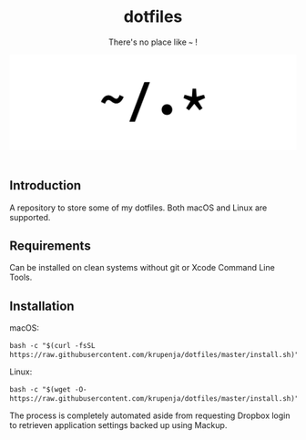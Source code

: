 <div align="center">
    <h1>dotfiles</h1>
    <p>There's no place like <b><code>~</code></b> !</p>
    <img src="./home.svg">
    <br><br>
    </p>
</div>

## Introduction

A repository to store some of my dotfiles. Both macOS and Linux are supported.

## Requirements

Can be installed on clean systems without git or Xcode Command Line Tools.

## Installation

macOS:

```shell
bash -c "$(curl -fsSL https://raw.githubusercontent.com/krupenja/dotfiles/master/install.sh)"
```

Linux:

```shell
bash -c "$(wget -O- https://raw.githubusercontent.com/krupenja/dotfiles/master/install.sh)"
```

The process is completely automated aside from requesting Dropbox login to retrieven application settings backed up using Mackup.
